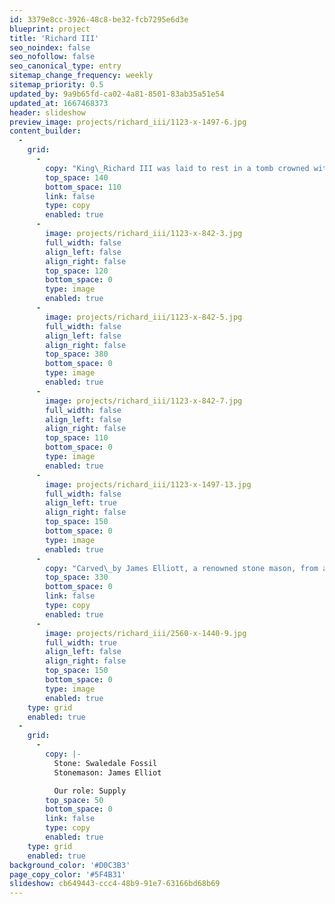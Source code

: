 ```yaml
---
id: 3379e8cc-3926-48c8-be32-fcb7295e6d3e
blueprint: project
title: 'Richard III'
seo_noindex: false
seo_nofollow: false
seo_canonical_type: entry
sitemap_change_frequency: weekly
sitemap_priority: 0.5
updated_by: 9a9b65fd-ca02-4a81-8501-83ab35a51e54
updated_at: 1667468373
header: slideshow
preview_image: projects/richard_iii/1123-x-1497-6.jpg
content_builder:
  -
    grid:
      -
        copy: "King\_Richard III was laid to rest in a tomb crowned with a single piece of Swaledale Fossil Brown from a quarry in North Yorkshire; a quarry which he would have once owned as the Duke of York, 530 years ago."
        top_space: 140
        bottom_space: 110
        link: false
        type: copy
        enabled: true
      -
        image: projects/richard_iii/1123-x-842-3.jpg
        full_width: false
        align_left: false
        align_right: false
        top_space: 120
        bottom_space: 0
        type: image
        enabled: true
      -
        image: projects/richard_iii/1123-x-842-5.jpg
        full_width: false
        align_left: false
        align_right: false
        top_space: 380
        bottom_space: 0
        type: image
        enabled: true
      -
        image: projects/richard_iii/1123-x-842-7.jpg
        full_width: false
        align_left: false
        align_right: false
        top_space: 110
        bottom_space: 0
        type: image
        enabled: true
      -
        image: projects/richard_iii/1123-x-1497-13.jpg
        full_width: false
        align_left: true
        align_right: false
        top_space: 150
        bottom_space: 0
        type: image
        enabled: true
      -
        copy: "Carved\_by James Elliott, a renowned stone mason, from a single 6 tonne stone from a Britannicus Stone quarry, near Melsonby, the tomb stone measures 2 metres x 1 metre x 600 centimetres and still weighs a\_staggering 2.3 tonne. The Swaledale\_Fossil has undergone a prolonged polishing process using industrial diamonds which buff the stone to a shine to highlight the nature and composite of this magnificent stone."
        top_space: 330
        bottom_space: 0
        link: false
        type: copy
        enabled: true
      -
        image: projects/richard_iii/2560-x-1440-9.jpg
        full_width: true
        align_left: false
        align_right: false
        top_space: 150
        bottom_space: 0
        type: image
        enabled: true
    type: grid
    enabled: true
  -
    grid:
      -
        copy: |-
          Stone: Swaledale Fossil
          Stonemason: James Elliot

          Our role: Supply
        top_space: 50
        bottom_space: 0
        link: false
        type: copy
        enabled: true
    type: grid
    enabled: true
background_color: '#D0C3B3'
page_copy_color: '#5F4B31'
slideshow: cb649443-ccc4-48b9-91e7-63166bd68b69
---
```

